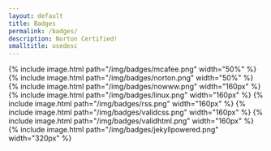 ```yaml
---
layout: default
title: Badges
permalink: /badges/
description: Norton Certified!
smalltitle: usedesc
---
```


<style>
figure.image { text-align: center; background-color: #eaeaea; border-radius: 4px; padding: 4px; }
</style>

{% include image.html path="/img/badges/mcafee.png" width="50%" %}
{% include image.html path="/img/badges/norton.png" width="50%" %}
{% include image.html path="/img/badges/nowww.png" width="160px" %}
{% include image.html path="/img/badges/linux.png" width="160px" %}
{% include image.html path="/img/badges/rss.png" width="160px" %}
{% include image.html path="/img/badges/validcss.png" width="160px" %}
{% include image.html path="/img/badges/validhtml.png" width="160px" %}
{% include image.html path="/img/badges/jekyllpowered.png" width="320px" %}
